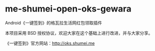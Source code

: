 me-shumei-open-oks-gewara
=========================
Android《一键签到》的格瓦拉生活网红包领取插件

本项目采用 BSD 授权协议，欢迎大家在这个基础上进行改进，并与大家分享。

《一键签到》官方网站：<http://oks.shumei.me>